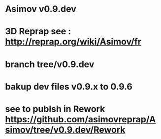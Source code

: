 Asimov v0.9.dev
==================
3D Reprap see : http://reprap.org/wiki/Asimov/fr
  ======
branch tree/v0.9.dev
  ======
bakup dev files v0.9.x to 0.9.6
  ======
see to publsh in Rework https://github.com/asimovreprap/Asimov/tree/v0.9.dev/Rework
  ======
